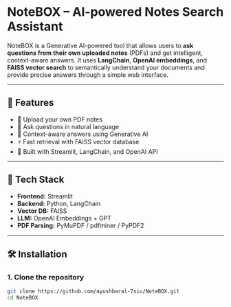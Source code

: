 # NoteBOX – AI-powered Notes Search Assistant

NoteBOX is a Generative AI-powered tool that allows users to **ask questions from their own uploaded notes** (PDFs) and get intelligent, context-aware answers. It uses **LangChain**, **OpenAI embeddings**, and **FAISS vector search** to semantically understand your documents and provide precise answers through a simple web interface.

---

## 🚀 Features

- 📄 Upload your own PDF notes
- 🤖 Ask questions in natural language
- 🧠 Context-aware answers using Generative AI
- ⚡ Fast retrieval with FAISS vector database
- 🧩 Built with Streamlit, LangChain, and OpenAI API

---

## 🧰 Tech Stack

- **Frontend:** Streamlit
- **Backend:** Python, LangChain
- **Vector DB:** FAISS
- **LLM:** OpenAI Embeddings + GPT
- **PDF Parsing:** PyMuPDF / pdfminer / PyPDF2

---

## 🛠️ Installation

### 1. Clone the repository

```bash
git clone https://github.com/ayushbaral-7siu/NoteBOX.git
cd NoteBOX

